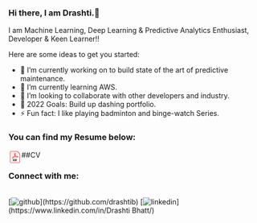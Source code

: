 ### Hi there, I am Drashti.👋

I am Machine Learning, Deep Learning & Predictive Analytics Enthusiast, Developer & Keen Learner!! 



Here are some ideas to get you started:

- 🔭 I’m currently working on to build state of the art of predictive maintenance. 
- 🌱 I’m currently learning AWS. 
- 👯 I’m looking to collaborate with other developers and industry. 
- 🥅 2022 Goals: Build up dashing portfolio. 
- ⚡ Fun fact: I like playing badminton and binge-watch Series. 

### You can find my Resume below:

##CV[<img align="left" alt="vkyprmr | Resume" width="26px" src="https://raw.githubusercontent.com/vkyprmr/vkyprmr/master/assets/png/PDF_32.png" />](https://github.com/drashtib/drashtib/blob/main/CV_Drashti_Bhatt.pdf)  
 
### Connect with me:
<br />
[<img src='https://cdn.jsdelivr.net/npm/simple-icons@3.0.1/icons/github.svg' alt='github' height='40'>](https://github.com/drashtib)  [<img src='https://cdn.jsdelivr.net/npm/simple-icons@3.0.1/icons/linkedin.svg' alt='linkedin' height='40'>](https://www.linkedin.com/in/Drashti Bhatt/)  

<br />
